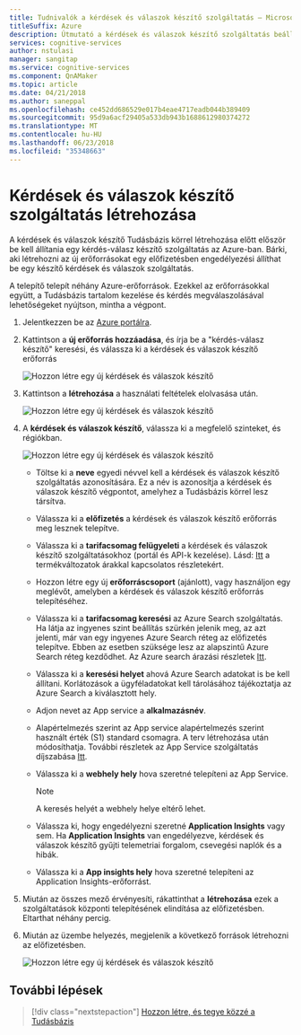 ```yaml
---
title: Tudnivalók a kérdések és válaszok készítő szolgáltatás – Microsoft kognitív szolgáltatások telepítéséről |} Microsoft Docs
titleSuffix: Azure
description: Útmutató a kérdések és válaszok készítő szolgáltatás beállítása
services: cognitive-services
author: nstulasi
manager: sangitap
ms.service: cognitive-services
ms.component: QnAMaker
ms.topic: article
ms.date: 04/21/2018
ms.author: saneppal
ms.openlocfilehash: ce452dd686529e017b4eae4717eadb044b389409
ms.sourcegitcommit: 95d9a6acf29405a533db943b1688612980374272
ms.translationtype: MT
ms.contentlocale: hu-HU
ms.lasthandoff: 06/23/2018
ms.locfileid: "35348663"
---
```

# <a name="create-a-qna-maker-service"></a>Kérdések és válaszok készítő szolgáltatás létrehozása

A kérdések és válaszok készítő Tudásbázis körrel létrehozása előtt először be kell állítania egy kérdés-válasz készítő szolgáltatás az Azure-ban. Bárki, aki létrehozni az új erőforrásokat egy előfizetésben engedélyezési állíthat be egy készítő kérdések és válaszok szolgáltatás.

A telepítő telepít néhány Azure-erőforrások. Ezekkel az erőforrásokkal együtt, a Tudásbázis tartalom kezelése és kérdés megválaszolásával lehetőségeket nyújtson, mintha a végpont.

1. Jelentkezzen be az [Azure portálra](<https://portal.azure.com>).

2.  Kattintson a **új erőforrás hozzáadása**, és írja be a "kérdés-válasz készítő" keresési, és válassza ki a kérdések és válaszok készítő erőforrás

    ![Hozzon létre egy új kérdések és válaszok készítő](../media/qnamaker-how-to-setup-service/create-new-resource.png)

3.  Kattintson a **létrehozása** a használati feltételek elolvasása után.

    ![Hozzon létre egy új kérdések és válaszok készítő](../media/qnamaker-how-to-setup-service/create-new-resource-button.png)

4. A **kérdések és válaszok készítő**, válassza ki a megfelelő szinteket, és régiókban.

    ![Hozzon létre egy új kérdések és válaszok készítő](../media/qnamaker-how-to-setup-service/enter-qnamaker-info.png)

    * Töltse ki a **neve** egyedi névvel kell a kérdések és válaszok készítő szolgáltatás azonosítására. Ez a név is azonosítja a kérdések és válaszok készítő végpontot, amelyhez a Tudásbázis körrel lesz társítva.
    * Válassza ki a **előfizetés** a kérdések és válaszok készítő erőforrás meg lesznek telepítve.
    * Válassza ki a **tarifacsomag felügyeleti** a kérdések és válaszok készítő szolgáltatásokhoz (portál és API-k kezelése). Lásd: [Itt](https://aka.ms/qnamaker-pricing) a termékváltozatok árakkal kapcsolatos részletekért.
    * Hozzon létre egy új **erőforráscsoport** (ajánlott), vagy használjon egy meglévőt, amelyben a kérdések és válaszok készítő erőforrás telepítéséhez.
    * Válassza ki a **tarifacsomag keresési** az Azure Search szolgáltatás. Ha látja az ingyenes szint beállítás szürkén jelenik meg, az azt jelenti, már van egy ingyenes Azure Search réteg az előfizetés telepítve. Ebben az esetben szüksége lesz az alapszintű Azure Search réteg kezdődhet. Az Azure search árazási részletek [Itt](https://azure.microsoft.com/en-us/pricing/details/search/).
    * Válassza ki a **keresési helyet** ahová Azure Search adatokat is be kell állítani. Korlátozások a ügyféladatokat kell tárolásához tájékoztatja az Azure Search a kiválasztott hely.
    * Adjon nevet az App service a **alkalmazásnév**.
    * Alapértelmezés szerint az App service alapértelmezés szerint használt érték (S1) standard csomagra. A terv létrehozása után módosíthatja. További részletek az App Service szolgáltatás díjszabása [Itt](https://azure.microsoft.com/en-in/pricing/details/app-service/).
    * Válassza ki a **webhely hely** hova szeretné telepíteni az App Service.

        > [!NOTE]
        > A keresés helyét a webhely helye eltérő lehet.

    * Válassza ki, hogy engedélyezni szeretné **Application Insights** vagy sem. Ha **Application Insights** van engedélyezve, kérdések és válaszok készítő gyűjti telemetriai forgalom, csevegési naplók és a hibák.
    * Válassza ki a **App insights hely** hova szeretné telepíteni az Application Insights-erőforrást.

5. Miután az összes mező érvényesíti, rákattinthat a **létrehozása** ezek a szolgáltatások központi telepítésének elindítása az előfizetésben. Eltarthat néhány percig.

6.  Miután az üzembe helyezés, megjelenik a következő források létrehozni az előfizetésben.

    ![Hozzon létre egy új kérdések és válaszok készítő](../media/qnamaker-how-to-setup-service/resources-created.png)

## <a name="next-steps"></a>További lépések

> [!div class="nextstepaction"]
> [Hozzon létre, és tegye közzé a Tudásbázis](../Quickstarts/create-publish-knowledge-base.md)